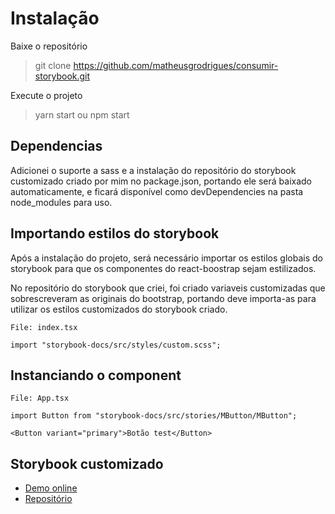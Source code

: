 # Instalação

Baixe o repositório
> git clone https://github.com/matheusgrodrigues/consumir-storybook.git

Execute o projeto
> yarn start ou npm start

## Dependencias

Adicionei o suporte a sass e a instalação do repositório do storybook customizado criado por mim no package.json, portando ele será baixado automaticamente, e ficará disponível como devDependencies na pasta node_modules para uso.

## Importando estilos do storybook

Após a instalação do projeto, será necessário importar os estilos globais do storybook para que os componentes do react-boostrap sejam estilizados.

No repositório do storybook que criei, foi criado variaveis customizadas que sobrescreveram as originais do bootstrap, portando deve importa-as para utilizar os estilos customizados do storybook criado.

`File: index.tsx`

`import "storybook-docs/src/styles/custom.scss";`

## Instanciando o component

`File: App.tsx`

`import Button from "storybook-docs/src/stories/MButton/MButton";`

`<Button variant="primary">Botão test</Button>`

## Storybook customizado

- [Demo online](https://630ba585e462553a7ef93d70-iksemgvage.chromatic.com/?path=/story/matheus-buttons-storybook--page) 
- [Repositório](https://github.com/matheusgrodrigues/storybook)